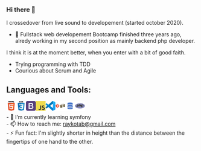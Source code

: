 ### Hi there 👋
<!--
![#f03c15](https://placehold.it/15/f03c15/000000?text=+)
:musical_keyboard:-->
I crossedover from live sound to developement (started october 2020). 

- 🔭 Fullstack web developement Bootcamp finished three years ago, alredy working in my second position as mainly backend php developer.

I think it is at the moment better, when you enter with a bit of good faith.

- Trying programming with TDD
- Courious about Scrum and Agile



## Languages and Tools:

<i class="fab fa-html5"></i>
<i class="fab fa-js"></i>
<i class="fab fa-css3-alt"></i>

<img align="left" alt="HTML5" width="26px" src="https://raw.githubusercontent.com/github/explore/80688e429a7d4ef2fca1e82350fe8e3517d3494d/topics/html/html.png" />  
<img align="left" alt="CSS3" width="26px" src="https://raw.githubusercontent.com/github/explore/80688e429a7d4ef2fca1e82350fe8e3517d3494d/topics/css/css.png" />
<img align="left" alt="bootstap" width="26px" src="https://raw.githubusercontent.com/github/explore/80688e429a7d4ef2fca1e82350fe8e3517d3494d/topics/bootstrap/bootstrap.png" />
<img align="left" alt="JavaScript" width="26px" src="https://raw.githubusercontent.com/github/explore/80688e429a7d4ef2fca1e82350fe8e3517d3494d/topics/javascript/javascript.png" />

<img align="left" alt="Visual Studio Code" width="26px" src="https://raw.githubusercontent.com/github/explore/80688e429a7d4ef2fca1e82350fe8e3517d3494d/topics/visual-studio-code/visual-studio-code.png" />
<img align="left" alt="Git" width="26px" src="https://raw.githubusercontent.com/github/explore/80688e429a7d4ef2fca1e82350fe8e3517d3494d/topics/git/git.png" />

<img align="left" alt="SQL" width="26px" src="https://raw.githubusercontent.com/github/explore/80688e429a7d4ef2fca1e82350fe8e3517d3494d/topics/sql/sql.png" />
<img align="left" alt="PHP" width="26px" src="https://raw.githubusercontent.com/github/explore/80688e429a7d4ef2fca1e82350fe8e3517d3494d/topics/php/php.png" />

<br />
<!---
<script src="https://kit.fontawesome.com/093d21a8cf.js" crossorigin="anonymous"></script>
-->
<br />
- 🌱 I’m currently learning symfony 
<!--- 👯 I’m looking to collaborate on ...
- 🤔 I’m looking for help with ...
- 💬 Ask me about ...
- 😄 Pronouns: ... 
-->
<br />
- 📫 How to reach me: <a href=mailto:"raykotab@gmail.com"> raykotab@gmail.com </a>
<br />
- ⚡ Fun fact: I'm slightly shorter in height than the distance between the fingertips of one hand to the other.

